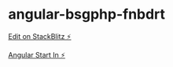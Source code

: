 # angular-bsgphp-fnbdrt

[Edit on StackBlitz ⚡️](https://stackblitz.com/edit/angular-bsgphp-fnbdrt)

[Angular Start In ⚡️](https://angular.io/start)
